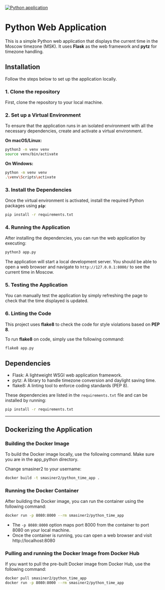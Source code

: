 [![Python application](https://github.com/smasIner/S24-core-course-labs/actions/workflows/main.yaml/badge.svg)](https://github.com/smasIner/S24-core-course-labs/actions/workflows/main.yaml)

# Python Web Application

This is a simple Python web application that displays the current time in the Moscow timezone (MSK). It uses **Flask** as the web framework and **pytz** for timezone handling.

## Installation

Follow the steps below to set up the application locally.

### 1. Clone the repository

First, clone the repository to your local machine.


### 2. Set up a Virtual Environment

To ensure that the application runs in an isolated environment with all the necessary dependencies, create and activate a virtual environment.

**On macOS/Linux:**

```bash
python3 -m venv venv
source venv/bin/activate
```

**On Windows:**

```bash
python -m venv venv
.\venv\Scripts\activate
```

### 3. Install the Dependencies

Once the virtual environment is activated, install the required Python packages using **`pip`**:

```bash
pip install -r requirements.txt
```

### 4. Running the Application

After installing the dependencies, you can run the web application by executing:

```bash
python3 app.py
```

The application will start a local development server. You should be able to open a web browser and navigate to `http://127.0.0.1:8000/` to see the current time in Moscow.

### 5. Testing the Application

You can manually test the application by simply refreshing the page to check that the time displayed is updated.

### 6. Linting the Code

This project uses **flake8** to check the code for style violations based on **PEP 8**.

To run **flake8** on code, simply use the following command:

```bash
flake8 app.py
```

## Dependencies

- Flask: A lightweight WSGI web application framework.
- pytz: A library to handle timezone conversion and daylight saving time.
- flake8: A linting tool to enforce coding standards (PEP 8).

These dependencies are listed in the `requirements.txt` file and can be installed by running:

```bash
pip install -r requirements.txt
```
---

## Dockerizing the Application


### Building the Docker Image

To build the Docker image locally, use the following command. Make sure you are in the app_python directory.

Change smasiner2 to your username:

```bash
docker build -t smasiner2/python_time_app .
```

### Running the Docker Container

After building the Docker image, you can run the container using the following command:

```bash
docker run -p 8080:8000 --rm smasiner2/python_time_app
```

- The `-p 8080:8000` option maps port 8000 from the container to port 8080 on your local machine.
- Once the container is running, you can open a web browser and visit http://localhost:8080

### Pulling and running the Docker Image from Docker Hub

If you want to pull the pre-built Docker image from Docker Hub, use the following command:

```bash
docker pull smasiner2/python_time_app
docker run -p 8080:8000 --rm smasiner2/python_time_app
```
